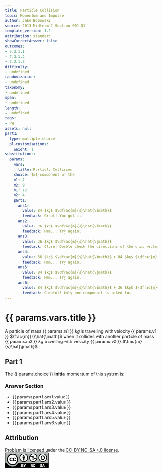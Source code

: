 ```yaml
---
title: Particle Collision
topic: Momentum and Impulse
author: Jake Bobowski
source: 2013 Midterm 2 Section 001 Q1
template_version: 1.2
attribution: standard
showCorrectAnswer: false
outcomes:
- 7.2.1.1
- 7.2.1.2
- 7.2.1.3
difficulty:
- undefined
randomization:
- undefined
taxonomy:
- undefined
span:
- undefined
length:
- undefined
tags:
- PW
assets: null
part1:
  type: multiple-choice
  pl-customizations:
    weight: 1
substitutions:
  params:
    vars:
      title: Particle Collision
    choice: $x$-component of the
    m1: 7
    m2: 9
    v1: 12
    v2: 4
    part1:
      ans1:
        value: 84 $kg$ $\dfrac{m}{s}\hat{\imath}$
        feedback: Great! You got it.
      ans2:
        value: 36 $kg$ $\dfrac{m}{s}\hat{\imath}$
        feedback: Hmm... Try again.
      ans3:
        value: 36 $kg$ $\dfrac{m}{s}\hat{\jmath}$
        feedback: Close! Double check the directions of the unit vectors.
      ans4:
        value: 36 $kg$ $\dfrac{m}{s}\hat{\imath}$ + 84 $kg$ $\dfrac{m}{s}\hat{\jmath}$
        feedback: Hmm... Try again.
      ans5:
        value: 84 $kg$ $\dfrac{m}{s}\hat{\jmath}$
        feedback: Hmm... Try again.
      ans6:
        value: 84 $kg$ $\dfrac{m}{s}\hat{\imath}$ + 36 $kg$ $\dfrac{m}{s}\hat{\jmath}$
        feedback: Careful! Only one component is asked for.
---
```

# {{ params.vars.title }}
A particle of mass {{ params.m1 }} $kg$ is travelling with velocity {{ params.v1 }} $\frac{m}{s}\hat{\imath}$ when it collides with another particle of mass {{ params.m2 }} $kg$ travelling with velocity {{ params.v2 }} $\frac{m}{s}\hat{\jmath}$.

## Part 1

The {{ params.choice }} **initial** momentum of this system is:

### Answer Section

- {{ params.part1.ans1.value }}
- {{ params.part1.ans2.value }}
- {{ params.part1.ans3.value }}
- {{ params.part1.ans4.value }}
- {{ params.part1.ans5.value }}
- {{ params.part1.ans6.value }}

## Attribution

Problem is licensed under the [CC-BY-NC-SA 4.0 license](https://creativecommons.org/licenses/by-nc-sa/4.0/).<br> ![The Creative Commons 4.0 license requiring attribution-BY, non-commercial-NC, and share-alike-SA license.](https://raw.githubusercontent.com/firasm/bits/master/by-nc-sa.png)